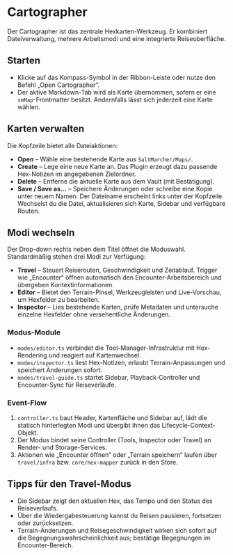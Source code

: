 # Cartographer

Der Cartographer ist das zentrale Hexkarten-Werkzeug. Er kombiniert Dateiverwaltung, mehrere Arbeitsmodi und eine integrierte Reiseoberfläche.

## Starten
- Klicke auf das Kompass-Symbol in der Ribbon-Leiste oder nutze den Befehl „Open Cartographer“.
- Der aktive Markdown-Tab wird als Karte übernommen, sofern er eine `smMap`-Frontmatter besitzt. Andernfalls lässt sich jederzeit eine Karte wählen.

## Karten verwalten
Die Kopfzeile bietet alle Dateiaktionen:
- **Open** – Wähle eine bestehende Karte aus `SaltMarcher/Maps/`.
- **Create** – Lege eine neue Karte an. Das Plugin erzeugt dazu passende Hex-Notizen im angegebenen Zielordner.
- **Delete** – Entferne die aktuelle Karte aus dem Vault (mit Bestätigung).
- **Save / Save as…** – Speichere Änderungen oder schreibe eine Kopie unter neuem Namen.
Der Dateiname erscheint links unter der Kopfzeile. Wechselst du die Datei, aktualisieren sich Karte, Sidebar und verfügbare Routen.

## Modi wechseln
Der Drop-down rechts neben dem Titel öffnet die Moduswahl. Standardmäßig stehen drei Modi zur Verfügung:
- **Travel** – Steuert Reiserouten, Geschwindigkeit und Zeitablauf. Trigger wie „Encounter“ öffnen automatisch den Encounter-Arbeitsbereich und übergeben Kontextinformationen.
- **Editor** – Bietet den Terrain-Pinsel, Werkzeugleisten und Live-Vorschau, um Hexfelder zu bearbeiten.
- **Inspector** – Lies bestehende Karten, prüfe Metadaten und untersuche einzelne Hexfelder ohne versehentliche Änderungen.

### Modus-Module
- `modes/editor.ts` verbindet die Tool-Manager-Infrastruktur mit Hex-Rendering und reagiert auf Kartenwechsel.
- `modes/inspector.ts` liest Hex-Notizen, erlaubt Terrain-Anpassungen und speichert Änderungen sofort.
- `modes/travel-guide.ts` startet Sidebar, Playback-Controller und Encounter-Sync für Reiseverläufe.

### Event-Flow
1. `controller.ts` baut Header, Kartenfläche und Sidebar auf, lädt die statisch hinterlegten Modi und übergibt ihnen das Lifecycle-Context-Objekt.
2. Der Modus bindet seine Controller (Tools, Inspector oder Travel) an Render- und Storage-Services.
3. Aktionen wie „Encounter öffnen“ oder „Terrain speichern“ laufen über `travel/infra` bzw. `core/hex-mapper` zurück in den Store.

## Tipps für den Travel-Modus
- Die Sidebar zeigt den aktuellen Hex, das Tempo und den Status des Reiseverlaufs.
- Über die Wiedergabesteuerung kannst du Reisen pausieren, fortsetzen oder zurücksetzen.
- Terrain-Änderungen und Reisegeschwindigkeit wirken sich sofort auf die Begegnungswahrscheinlichkeit aus; bestätige Begegnungen im Encounter-Bereich.
